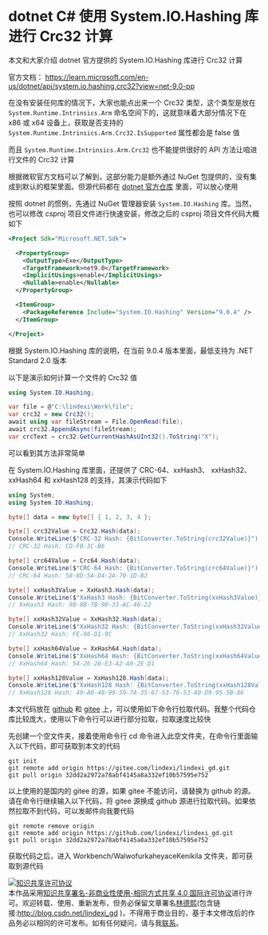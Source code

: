 
# dotnet C# 使用 System.IO.Hashing 库进行 Crc32 计算

本文和大家介绍 dotnet 官方提供的 System.IO.Hashing 库进行 Crc32 计算

<!--more-->


<!-- CreateTime:2025/04/10 09:02:06 -->

<!-- 发布 -->
<!-- 博客 -->

官方文档： <https://learn.microsoft.com/en-us/dotnet/api/system.io.hashing.crc32?view=net-9.0-pp>

在没有安装任何库的情况下，大家也能点出来一个 Crc32 类型，这个类型是放在 `System.Runtime.Intrinsics.Arm` 命名空间下的，这就意味着大部分情况下在 x86 或 x64 设备上，获取是否支持的 `System.Runtime.Intrinsics.Arm.Crc32.IsSupported` 属性都会是 false 值

而且 `System.Runtime.Intrinsics.Arm.Crc32` 也不能提供很好的 API 方法让咱进行文件的 Crc32 计算

根据微软官方文档可以了解到，这部分能力是额外通过 NuGet 包提供的，没有集成到默认的框架里面。但源代码都在 [dotnet 官方仓库](https://github.com/dotnet/runtime/blob/c81f403737c412942222d13b2753881e62d1e6f7/src/libraries/System.IO.Hashing/src/System/IO/Hashing/Crc32.cs) 里面，可以放心使用

按照 dotnet 的惯例，先通过 NuGet 管理器安装 `System.IO.Hashing` 库。当然，也可以修改 csproj 项目文件进行快速安装，修改之后的 csproj 项目文件代码大概如下

```xml
<Project Sdk="Microsoft.NET.Sdk">

  <PropertyGroup>
    <OutputType>Exe</OutputType>
    <TargetFramework>net9.0</TargetFramework>
    <ImplicitUsings>enable</ImplicitUsings>
    <Nullable>enable</Nullable>
  </PropertyGroup>

  <ItemGroup>
    <PackageReference Include="System.IO.Hashing" Version="9.0.4" />
  </ItemGroup>

</Project>
```

根据 System.IO.Hashing 库的说明，在当前 9.0.4 版本里面，最低支持为 .NET Standard 2.0 版本

以下是演示如何计算一个文件的 Crc32 值

```csharp
using System.IO.Hashing;

var file = @"C:\lindexi\Work\file";
var crc32 = new Crc32();
await using var fileStream = File.OpenRead(file);
await crc32.AppendAsync(fileStream);
var crcText = crc32.GetCurrentHashAsUInt32().ToString("X");
```

可以看到其方法非常简单

在 System.IO.Hashing 库里面，还提供了 CRC-64、xxHash3、 xxHash32、 xxHash64 和 xxHash128 的支持，其演示代码如下

```csharp
using System;
using System.IO.Hashing;

byte[] data = new byte[] { 1, 2, 3, 4 };

byte[] crc32Value = Crc32.Hash(data);
Console.WriteLine($"CRC-32 Hash: {BitConverter.ToString(crc32Value)}");
// CRC-32 Hash: CD-FB-3C-B6

byte[] crc64Value = Crc64.Hash(data);
Console.WriteLine($"CRC-64 Hash: {BitConverter.ToString(crc64Value)}");
// CRC-64 Hash: 58-8D-5A-D4-2A-70-1D-B2

byte[] xxHash3Value = XxHash3.Hash(data);
Console.WriteLine($"XxHash3 Hash: {BitConverter.ToString(xxHash3Value)}");
// XxHash3 Hash: 98-8B-7B-90-33-AC-46-22

byte[] xxHash32Value = XxHash32.Hash(data);
Console.WriteLine($"XxHash32 Hash: {BitConverter.ToString(xxHash32Value)}");
// XxHash32 Hash: FE-96-D1-9C

byte[] xxHash64Value = XxHash64.Hash(data);
Console.WriteLine($"XxHash64 Hash: {BitConverter.ToString(xxHash64Value)}");
// XxHash64 Hash: 54-26-20-E3-A2-A9-2E-D1

byte[] xxHash128Value = XxHash128.Hash(data);
Console.WriteLine($"XxHash128 Hash: {BitConverter.ToString(xxHash128Value)}");
// XxHash128 Hash: 49-A0-48-99-59-7A-35-67-53-76-53-A0-D9-95-5B-86
```

本文代码放在 [github](https://github.com/lindexi/lindexi_gd/tree/32dd2a2972a78abf4145a8a332ef10b57595e752/Workbench/WalwofurkaheyaceKenikila) 和 [gitee](https://gitee.com/lindexi/lindexi_gd/blob/32dd2a2972a78abf4145a8a332ef10b57595e752/Workbench/WalwofurkaheyaceKenikila) 上，可以使用如下命令行拉取代码。我整个代码仓库比较庞大，使用以下命令行可以进行部分拉取，拉取速度比较快

先创建一个空文件夹，接着使用命令行 cd 命令进入此空文件夹，在命令行里面输入以下代码，即可获取到本文的代码

```
git init
git remote add origin https://gitee.com/lindexi/lindexi_gd.git
git pull origin 32dd2a2972a78abf4145a8a332ef10b57595e752
```

以上使用的是国内的 gitee 的源，如果 gitee 不能访问，请替换为 github 的源。请在命令行继续输入以下代码，将 gitee 源换成 github 源进行拉取代码。如果依然拉取不到代码，可以发邮件向我要代码

```
git remote remove origin
git remote add origin https://github.com/lindexi/lindexi_gd.git
git pull origin 32dd2a2972a78abf4145a8a332ef10b57595e752
```

获取代码之后，进入 Workbench/WalwofurkaheyaceKenikila 文件夹，即可获取到源代码




<a rel="license" href="http://creativecommons.org/licenses/by-nc-sa/4.0/"><img alt="知识共享许可协议" style="border-width:0" src="https://licensebuttons.net/l/by-nc-sa/4.0/88x31.png" /></a><br />本作品采用<a rel="license" href="http://creativecommons.org/licenses/by-nc-sa/4.0/">知识共享署名-非商业性使用-相同方式共享 4.0 国际许可协议</a>进行许可。欢迎转载、使用、重新发布，但务必保留文章署名[林德熙](http://blog.csdn.net/lindexi_gd)(包含链接:http://blog.csdn.net/lindexi_gd )，不得用于商业目的，基于本文修改后的作品务必以相同的许可发布。如有任何疑问，请与我[联系](mailto:lindexi_gd@163.com)。